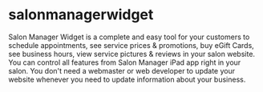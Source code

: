 # salonmanagerwidget
Salon Manager Widget is a complete and easy tool for your customers to schedule appointments, see service prices & promotions, buy eGift Cards, see business hours, view service pictures & reviews in your salon website.
You can control all features from Salon Manager iPad app right in your salon. You don't need a webmaster or web developer to update your website whenever you need to update information about your business.
